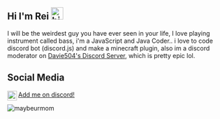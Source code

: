 ## Hi I'm Rei <img src="https://cdn.discordapp.com/emojis/787283025679089714.gif?v=1" width="28px" alt="hi">

I will be the weirdest guy you have ever seen in your life, I love playing instrument called bass, i'm a JavaScript and Java Coder.. i love to code discord bot (discord.js) and make a minecraft plugin, also im a discord moderator on [Davie504's Discord Server](https://discord.com/invite/davie504), which is pretty epic lol.

## Social Media
<a href="https://discord.com/users/669702508804833291" rel="nofollow"><img align="left" width="22px" src="https://camo.githubusercontent.com/d27e280b45e47833b456c77a5c97ca6d11d389a00d04776043115476fb1d387b/68747470733a2f2f63646e2e66726565626965737570706c792e636f6d2f6c6f676f732f6c617267652f32782f646973636f72642d6c6f676f2d706e672d7472616e73706172656e742e706e67" data-canonical-src="https://cdn.freebiesupply.com/logos/large/2x/discord-logo-png-transparent.png" style="max-width:100%;"></a>

[Add me on discord!](https://discord.com/users/669702508804833291)

![maybeurmom](https://user-images.githubusercontent.com/74547779/121762108-0cf9e480-cb5e-11eb-967a-8f1a78d766e2.jpg)
